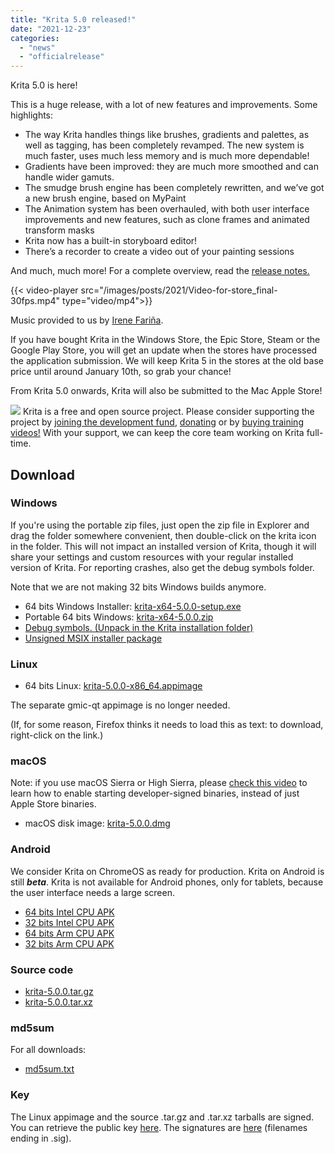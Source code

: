 ```yaml
---
title: "Krita 5.0 released!"
date: "2021-12-23"
categories: 
  - "news"
  - "officialrelease"
---
```


Krita 5.0 is here!

This is a huge release, with a lot of new features and improvements. Some highlights:

- The way Krita handles things like brushes, gradients and palettes, as well as tagging, has been completely revamped. The new system is much faster, uses much less memory and is much more dependable!
- Gradients have been improved: they are much more smoothed and can handle wider gamuts.
- The smudge brush engine has been completely rewritten, and we’ve got a new brush engine, based on MyPaint
- The Animation system has been overhauled, with both user interface improvements and new features, such as clone frames and animated transform masks
- Krita now has a built-in storyboard editor!
- There’s a recorder to create a video out of your painting sessions

And much, much more! For a complete overview, read the [release notes.](/krita-5-0-release-notes/ )

{{< video-player src="/images/posts/2021/Video-for-store_final-30fps.mp4" type="video/mp4">}}

Music provided to us by [Irene Fariña](https://www.instagram.com/irerakmusic/).

If you have bought Krita in the Windows Store, the Epic Store, Steam or the Google Play Store, you will get an update when the stores have processed the application submission. We will keep Krita 5 in the stores at the old base price until around January 10th, so grab your chance!

From Krita 5.0 onwards, Krita will also be submitted to the Mac Apple Store!

![](/images/posts/2021/2021-11-16_kiki-piggy-bank_krita5.png) Krita is a free and open source project. Please consider supporting the project by [joining the development fund](https://fund.krita.org), [donating](/support-us/donations/) or by [buying training videos!](/shop/) With your support, we can keep the core team working on Krita full-time.

## Download

### Windows

If you're using the portable zip files, just open the zip file in Explorer and drag the folder somewhere convenient, then double-click on the krita icon in the folder. This will not impact an installed version of Krita, though it will share your settings and custom resources with your regular installed version of Krita. For reporting crashes, also get the debug symbols folder.

Note that we are not making 32 bits Windows builds anymore.

- 64 bits Windows Installer: [krita-x64-5.0.0-setup.exe](https://download.kde.org/stable/krita/5.0.0/krita-x64-5.0.0-setup.exe)
- Portable 64 bits Windows: [krita-x64-5.0.0.zip](https://download.kde.org/stable/krita/5.0.0/krita-x64-5.0.0.zip)
- [Debug symbols. (Unpack in the Krita installation folder)](https://download.kde.org/stable/krita/5.0.0/krita-x64-5.0.0-dbg.zip)
- [Unsigned MSIX installer package](https://download.kde.org/stable/krita/5.0.0/krita-x64-5.0.0-unsigned.msix)

### Linux

- 64 bits Linux: [krita-5.0.0-x86\_64.appimage](https://download.kde.org/stable/krita/5.0.0/krita-5.0.0-x86_64.appimage)

The separate gmic-qt appimage is no longer needed.

(If, for some reason, Firefox thinks it needs to load this as text: to download, right-click on the link.)

### macOS

Note: if you use macOS Sierra or High Sierra, please [check this video](https://www.youtube.com/watch?v=3py0kgq95Hk) to learn how to enable starting developer-signed binaries, instead of just Apple Store binaries.

- macOS disk image: [krita-5.0.0.dmg](https://download.kde.org/stable/krita/5.0.0/krita-5.0.0.dmg)

### Android

We consider Krita on ChromeOS as ready for production. Krita on Android is still **_beta_**. Krita is not available for Android phones, only for tablets, because the user interface needs a large screen.

- [64 bits Intel CPU APK](https://download.kde.org/stable/krita/5.0.0/krita-x86_64-5.0.0-release-signed.apk)
- [32 bits Intel CPU APK](https://download.kde.org/stable/krita/5.0.0/krita-x86-5.0.0-release-signed.apk)
- [64 bits Arm CPU APK](https://download.kde.org/stable/krita/5.0.0/krita-arm64-v8a-5.0.0-release-signed.apk)
- [32 bits Arm CPU APK](https://download.kde.org/stable/krita/5.0.0/krita-armeabi-v7a-5.0.0-release-signed.apk)

### Source code

- [krita-5.0.0.tar.gz](https://download.kde.org/stable/krita/5.0.0/krita-5.0.0.tar.gz)
- [krita-5.0.0.tar.xz](https://download.kde.org/stable/krita/5.0.0/krita-5.0.0.tar.xz)

### md5sum

For all downloads:

- [md5sum.txt](https://download.kde.org/stable/krita/5.0.0/md5sum.txt)

### Key

The Linux appimage and the source .tar.gz and .tar.xz tarballs are signed. You can retrieve the public key [here](https://files.kde.org/krita/4DA79EDA231C852B). The signatures are [here](https://download.kde.org/stable/krita/5.0.0/) (filenames ending in .sig).
